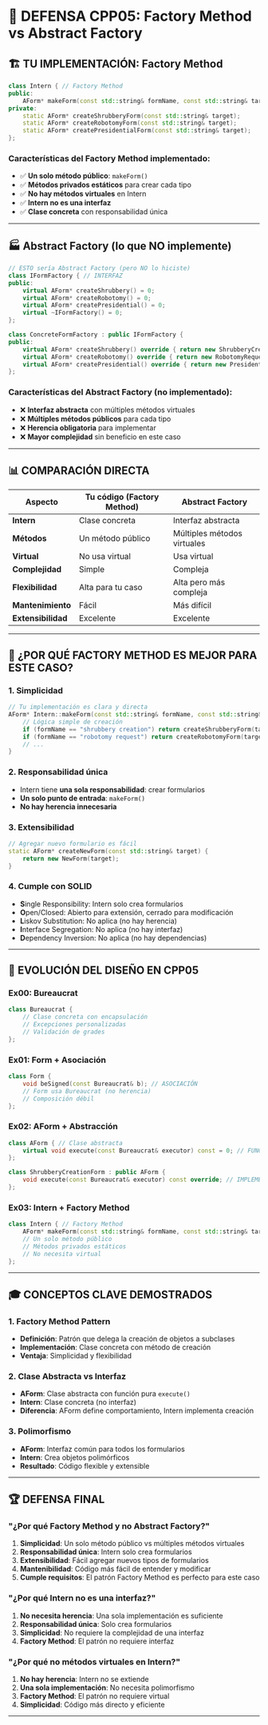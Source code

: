 # 🎯 DEFENSA CPP05: Factory Method vs Abstract Factory


## 🏗️ TU IMPLEMENTACIÓN: Factory Method

```cpp
class Intern { // Factory Method
public:
    AForm* makeForm(const std::string& formName, const std::string& target);
private:
    static AForm* createShrubberyForm(const std::string& target);
    static AForm* createRobotomyForm(const std::string& target);
    static AForm* createPresidentialForm(const std::string& target);
};
```

### Características del Factory Method implementado:
- ✅ **Un solo método público**: `makeForm()`
- ✅ **Métodos privados estáticos** para crear cada tipo
- ✅ **No hay métodos virtuales** en Intern
- ✅ **Intern no es una interfaz**
- ✅ **Clase concreta** con responsabilidad única

---

## 🏭 Abstract Factory (lo que NO implemente)

```cpp
// ESTO sería Abstract Factory (pero NO lo hiciste)
class IFormFactory { // INTERFAZ
public:
    virtual AForm* createShrubbery() = 0;
    virtual AForm* createRobotomy() = 0;
    virtual AForm* createPresidential() = 0;
    virtual ~IFormFactory() = 0;
};

class ConcreteFormFactory : public IFormFactory {
public:
    virtual AForm* createShrubbery() override { return new ShrubberyCreationForm(); }
    virtual AForm* createRobotomy() override { return new RobotomyRequestForm(); }
    virtual AForm* createPresidential() override { return new PresidentialPardonForm(); }
};
```

### Características del Abstract Factory (no implementado):
- ❌ **Interfaz abstracta** con múltiples métodos virtuales
- ❌ **Múltiples métodos públicos** para cada tipo
- ❌ **Herencia obligatoria** para implementar
- ❌ **Mayor complejidad** sin beneficio en este caso

---

## 📊 COMPARACIÓN DIRECTA

| Aspecto | Tu código (Factory Method) | Abstract Factory |
|---------|---------------------------|------------------|
| **Intern** | Clase concreta | Interfaz abstracta |
| **Métodos** | Un método público | Múltiples métodos virtuales |
| **Virtual** | No usa virtual | Usa virtual |
| **Complejidad** | Simple | Compleja |
| **Flexibilidad** | Alta para tu caso | Alta pero más compleja |
| **Mantenimiento** | Fácil | Más difícil |
| **Extensibilidad** | Excelente | Excelente |

---

## 🎯 ¿POR QUÉ FACTORY METHOD ES MEJOR PARA ESTE CASO?

### 1. **Simplicidad**
```cpp
// Tu implementación es clara y directa
AForm* Intern::makeForm(const std::string& formName, const std::string& target) {
    // Lógica simple de creación
    if (formName == "shrubbery creation") return createShrubberyForm(target);
    if (formName == "robotomy request") return createRobotomyForm(target);
    // ...
}
```

### 2. **Responsabilidad única**
- Intern tiene **una sola responsabilidad**: crear formularios
- **Un solo punto de entrada**: `makeForm()`
- **No hay herencia innecesaria**

### 3. **Extensibilidad**
```cpp
// Agregar nuevo formulario es fácil
static AForm* createNewForm(const std::string& target) {
    return new NewForm(target);
}
```

### 4. **Cumple con SOLID**
- **S**ingle Responsibility: Intern solo crea formularios
- **O**pen/Closed: Abierto para extensión, cerrado para modificación
- **L**iskov Substitution: No aplica (no hay herencia)
- **I**nterface Segregation: No aplica (no hay interfaz)
- **D**ependency Inversion: No aplica (no hay dependencias)

---

## 🚀 EVOLUCIÓN DEL DISEÑO EN CPP05

### **Ex00: Bureaucrat**
```cpp
class Bureaucrat {
    // Clase concreta con encapsulación
    // Excepciones personalizadas
    // Validación de grades
};
```

### **Ex01: Form + Asociación**
```cpp
class Form {
    void beSigned(const Bureaucrat& b); // ASOCIACIÓN
    // Form usa Bureaucrat (no herencia)
    // Composición débil
};
```

### **Ex02: AForm + Abstracción**
```cpp
class AForm { // Clase abstracta
    virtual void execute(const Bureaucrat& executor) const = 0; // FUNCIÓN PURA
};

class ShrubberyCreationForm : public AForm {
    void execute(const Bureaucrat& executor) const override; // IMPLEMENTACIÓN
};
```

### **Ex03: Intern + Factory Method**
```cpp
class Intern { // Factory Method
    AForm* makeForm(const std::string& formName, const std::string& target);
    // Un solo método público
    // Métodos privados estáticos
    // No necesita virtual
};
```

---

## 🎓 CONCEPTOS CLAVE DEMOSTRADOS

### 1. **Factory Method Pattern**
- **Definición**: Patrón que delega la creación de objetos a subclases
- **Implementación**: Clase concreta con método de creación
- **Ventaja**: Simplicidad y flexibilidad

### 2. **Clase Abstracta vs Interfaz**
- **AForm**: Clase abstracta con función pura `execute()`
- **Intern**: Clase concreta (no interfaz)
- **Diferencia**: AForm define comportamiento, Intern implementa creación

### 3. **Polimorfismo**
- **AForm**: Interfaz común para todos los formularios
- **Intern**: Crea objetos polimórficos
- **Resultado**: Código flexible y extensible

---

## 🏆 DEFENSA FINAL

### **"¿Por qué Factory Method y no Abstract Factory?"**

1. **Simplicidad**: Un solo método público vs múltiples métodos virtuales
2. **Responsabilidad única**: Intern solo crea formularios
3. **Extensibilidad**: Fácil agregar nuevos tipos de formularios
4. **Mantenibilidad**: Código más fácil de entender y modificar
5. **Cumple requisitos**: El patrón Factory Method es perfecto para este caso

### **"¿Por qué Intern no es una interfaz?"**

1. **No necesita herencia**: Una sola implementación es suficiente
2. **Responsabilidad única**: Solo crea formularios
3. **Simplicidad**: No requiere la complejidad de una interfaz
4. **Factory Method**: El patrón no requiere interfaz

### **"¿Por qué no métodos virtuales en Intern?"**

1. **No hay herencia**: Intern no se extiende
2. **Una sola implementación**: No necesita polimorfismo
3. **Factory Method**: El patrón no requiere virtual
4. **Simplicidad**: Código más directo y eficiente

---


